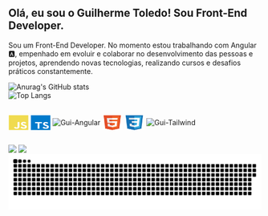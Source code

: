 ## Olá, eu sou o Guilherme Toledo! Sou Front-End Developer.

Sou um Front-End Developer. No momento estou trabalhando com Angular 🅰, empenhado em evoluir e colaborar no desenvolvimento das pessoas e projetos, aprendendo novas tecnologias, realizando cursos e desafios práticos constantemente.

![Anurag's GitHub stats](https://readme-stats-omega-eight.vercel.app/api?username=guitoledo&show_icons=true&theme=dark) 
<br> 
![Top Langs](https://readme-stats-omega-eight.vercel.app/api/top-langs/?username=guitoledo\&layout=compact&theme=dark)

<div style="display: inline_block"><br>
  <img align="center" alt="Gui-Js" height="30" width="40" src="https://raw.githubusercontent.com/devicons/devicon/master/icons/javascript/javascript-plain.svg">
  <img align="center" alt="Gui-Ts" height="30" width="40" src="https://raw.githubusercontent.com/devicons/devicon/master/icons/typescript/typescript-plain.svg">
  <img align="center" alt="Gui-Angular" height="30" width="40" src="https://cdn.jsdelivr.net/gh/devicons/devicon@latest/icons/angular/angular-original.svg">
  <img align="center" alt="Gui-HTML" height="30" width="40" src="https://raw.githubusercontent.com/devicons/devicon/master/icons/html5/html5-original.svg">
  
    
  <img align="center" alt="Gui-CSS" height="30" width="40" src="https://raw.githubusercontent.com/devicons/devicon/master/icons/css3/css3-original.svg">
  <img align="center" alt="Gui-Tailwind" height="30" width="40" src="https://cdn.jsdelivr.net/gh/devicons/devicon@latest/icons/tailwindcss/tailwindcss-original.svg">
</div>
  
  ##
 
<div> 
  <a href = "gui_toledocosta@hotmail.com"><img src="https://img.shields.io/badge/-Gmail-%23333?style=for-the-badge&logo=gmail&logoColor=white" target="_blank"></a>
  <a href="https://www.linkedin.com/in/guilhermetoledoc" target="_blank"><img src="https://img.shields.io/badge/-LinkedIn-%230077B5?style=for-the-badge&logo=linkedin&logoColor=white" target="_blank"></a> 
</div>

<picture>
  <source media="(prefers-color-scheme: dark)" srcset="https://raw.githubusercontent.com/guitoledo/guitoledo/output/github-contribution-grid-snake-dark.svg">
  <source media="(prefers-color-scheme: light)" srcset="https://raw.githubusercontent.com/guitoledo/guitoledo/output/github-contribution-grid-snake.svg">
  <img alt="github contribution grid snake animation" src="https://raw.githubusercontent.com/guitoledo/guitoledo/output/github-contribution-grid-snake.svg">
</picture>



